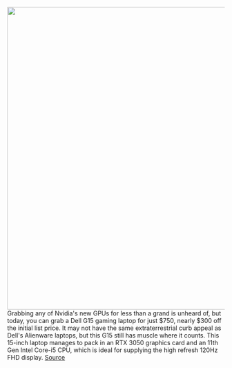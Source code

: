 <img src='https://cdn.vox-cdn.com/thumbor/nZRLvVttzQUme8rW9ATqpGzjT0o=/0x0:1463x975/1200x800/filters:focal(615x371:849x605)/cdn.vox-cdn.com/uploads/chorus_image/image/69867860/Dell_G15_Press_Image_3.0.jpeg' width='700px' /><br/>
Grabbing any of Nvidia's new GPUs for less than a grand is unheard of, but today, you can grab a Dell G15 gaming laptop for just $750, nearly $300 off the initial list price. It may not have the same extraterrestrial curb appeal as Dell's Alienware laptops, but this G15 still has muscle where it counts. This 15-inch laptop manages to pack in an RTX 3050 graphics card and an 11th Gen Intel Core-i5 CPU, which is ideal for supplying the high refresh 120Hz FHD display.
<a href='https://www.theverge.com/good-deals/2021/9/16/22677425/dell-g15-gaming-laptop-rtx-3050-deal-sale'> Source <a/>